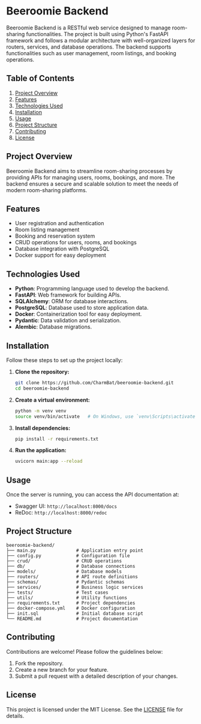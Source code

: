 # Beeroomie Backend

Beeroomie Backend is a RESTful web service designed to manage room-sharing functionalities. The project is built using Python's FastAPI framework and follows a modular architecture with well-organized layers for routers, services, and database operations. The backend supports functionalities such as user management, room listings, and booking operations.

## Table of Contents
1. [Project Overview](#project-overview)
2. [Features](#features)
3. [Technologies Used](#technologies-used)
4. [Installation](#installation)
5. [Usage](#usage)
6. [Project Structure](#project-structure)
7. [Contributing](#contributing)
8. [License](#license)

## Project Overview
Beeroomie Backend aims to streamline room-sharing processes by providing APIs for managing users, rooms, bookings, and more. The backend ensures a secure and scalable solution to meet the needs of modern room-sharing platforms.

## Features
- User registration and authentication
- Room listing management
- Booking and reservation system
- CRUD operations for users, rooms, and bookings
- Database integration with PostgreSQL
- Docker support for easy deployment

## Technologies Used
- **Python**: Programming language used to develop the backend.
- **FastAPI**: Web framework for building APIs.
- **SQLAlchemy**: ORM for database interactions.
- **PostgreSQL**: Database used to store application data.
- **Docker**: Containerization tool for easy deployment.
- **Pydantic**: Data validation and serialization.
- **Alembic**: Database migrations.

## Installation
Follow these steps to set up the project locally:

1. **Clone the repository:**
   ```bash
   git clone https://github.com/CharmBat/beeroomie-backend.git
   cd beeroomie-backend
   ```

2. **Create a virtual environment:**
   ```bash
   python -m venv venv
   source venv/bin/activate   # On Windows, use `venv\Scripts\activate`
   ```

3. **Install dependencies:**
   ```bash
   pip install -r requirements.txt
   ```

4. **Run the application:**
   ```bash
   uvicorn main:app --reload
   ```

## Usage
Once the server is running, you can access the API documentation at:
- Swagger UI: `http://localhost:8000/docs`
- ReDoc: `http://localhost:8000/redoc`

## Project Structure
```
beeroomie-backend/
├── main.py               # Application entry point
├── config.py             # Configuration file
├── crud/                 # CRUD operations
├── db/                   # Database connections
├── models/               # Database models
├── routers/              # API route definitions
├── schemas/              # Pydantic schemas
├── services/             # Business logic services
├── tests/                # Test cases
├── utils/                # Utility functions
├── requirements.txt      # Project dependencies
├── docker-compose.yml    # Docker configuration
├── init.sql              # Initial database script
└── README.md             # Project documentation
```

## Contributing
Contributions are welcome! Please follow the guidelines below:
1. Fork the repository.
2. Create a new branch for your feature.
3. Submit a pull request with a detailed description of your changes.

## License
This project is licensed under the MIT License. See the [LICENSE](LICENSE) file for details.

